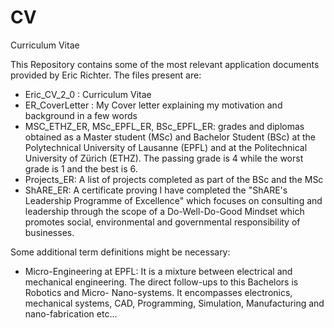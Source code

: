 # CV
Curriculum Vitae

This Repository contains some of the most relevant application documents provided by Eric Richter.
The files present are:
- Eric_CV_2_0 : Curriculum Vitae
- ER_CoverLetter : My Cover letter explaining my motivation and background in a few words
- MSC_ETHZ_ER, MSc_EPFL_ER, BSc_EPFL_ER: grades and diplomas obtained as a Master student (MSc) and Bachelor Student (BSc) at the Polytechnical University of Lausanne (EPFL) and at the Politechnical University of Zürich (ETHZ). The passing grade is 4 while the worst grade is 1 and the best is 6.
- Projects_ER: A list of projects completed as part of the BSc and the MSc
- ShARE_ER: A certificate proving I have completed the "ShARE's Leadership Programme of Excellence" which focuses on consulting and leadership through the scope of a Do-Well-Do-Good Mindset which promotes social, environmental and governmental responsibility of businesses.

Some additional term definitions might be necessary:
- Micro-Engineering at EPFL: It is a mixture between electrical and mechanical engineering. The direct follow-ups to this Bachelors is Robotics and Micro- Nano-systems. It encompasses electronics, mechanical systems, CAD, Programming, Simulation, Manufacturing and nano-fabrication etc...



